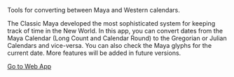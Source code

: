 Tools for converting between Maya and Western calendars.

The Classic Maya developed the most sophisticated system for keeping track of time in the New World. In this app, you can convert dates from the Maya Calendar (Long Count and Calendar Round) to the Gregorian or Julian Calendars and vice-versa. You can also check the Maya glyphs for the current date. More features will be added in future versions.

<a href="https://5manikg7.github.io/maya-calendar/dist/">Go to Web App</a>